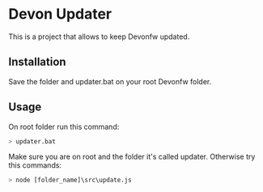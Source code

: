 # Devon Updater

This is a project that allows to keep Devonfw updated. 


## Installation

Save the folder and updater.bat on your root Devonfw folder. 

## Usage

On root folder run this command:

```bash
> updater.bat
```

Make sure you are on root and the folder it's called updater. Otherwise try this commands: 

```bash
> node [folder_name]\src\update.js
```
